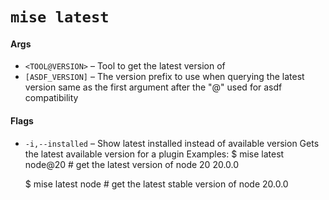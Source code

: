 # `mise latest`
#### Args

* `<TOOL@VERSION>` – Tool to get the latest version of
* `[ASDF_VERSION]` – The version prefix to use when querying the latest version same as the first argument after the "@" used for asdf compatibility

#### Flags

* `-i,--installed` – Show latest installed instead of available version
Gets the latest available version for a plugin
Examples:
  $ mise latest node@20  # get the latest version of node 20
  20.0.0

  $ mise latest node     # get the latest stable version of node
  20.0.0
